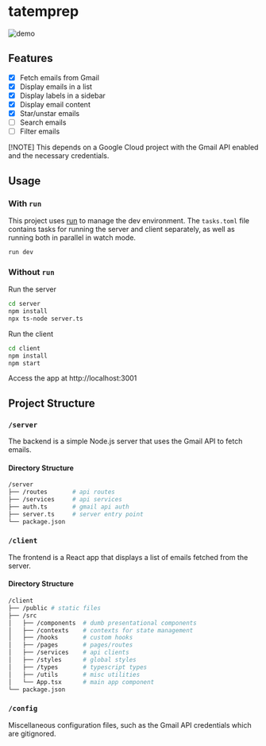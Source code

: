 # tatemprep

![demo](config/images/ddemo.gif)

## Features
- [x] Fetch emails from Gmail
- [x] Display emails in a list
- [x] Display labels in a sidebar
- [x] Display email content
- [x] Star/unstar emails
- [ ] Search emails
- [ ] Filter emails

[!NOTE] This depends on a Google Cloud project with the Gmail API enabled and the necessary credentials.

## Usage

### With `run`

This project uses [run](https://github.com/amonks/run) to manage the dev environment. The `tasks.toml` file contains tasks for running the server and client separately, as well as running both in parallel in watch mode.

```
run dev
```

### Without `run`

Run the server
```bash
cd server
npm install
npx ts-node server.ts
```

Run the client
```bash
cd client
npm install
npm start
```

Access the app at http://localhost:3001

## Project Structure

### `/server`

The backend is a simple Node.js server that uses the Gmail API to fetch emails.

#### Directory Structure

```bash
/server
├── /routes       # api routes
├── /services     # api services
├── auth.ts       # gmail api auth
├── server.ts     # server entry point
└── package.json
```

### `/client`

The frontend is a React app that displays a list of emails fetched from the server.

#### Directory Structure

```bash
/client
├── /public # static files
├── /src
│   ├── /components  # dumb presentational components
│   ├── /contexts    # contexts for state management
│   ├── /hooks       # custom hooks
│   ├── /pages       # pages/routes
│   ├── /services    # api clients
│   ├── /styles      # global styles
│   ├── /types       # typescript types
│   ├── /utils       # misc utilities
│   └── App.tsx      # main app component
└── package.json
```

### `/config`

Miscellaneous configuration files, such as the Gmail API credentials which are gitignored.